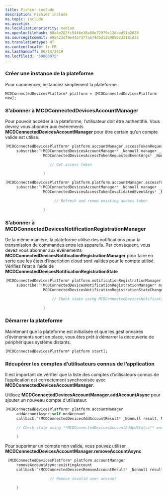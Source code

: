 ```yaml
---
title: Fichier include
description: Fichier include
ms.topic: include
ms.assetid: ''
ms.localizationpriority: medium
ms.openlocfilehash: 60a4e282fc5446e38a80e72979e12daad51b2026
ms.sourcegitcommit: e95423df0e4427377ab74dbd12b0056233181d32
ms.translationtype: HT
ms.contentlocale: fr-FR
ms.lasthandoff: 06/14/2019
ms.locfileid: "59803975"
---
```

### <a name="create-an-instance-of-the-platform"></a>Créer une instance de la plateforme

Pour commencer, instanciez simplement la plateforme.

`MCDConnectedDevicesPlatform* platform = [MCDConnectedDevicesPlatform new];`

### <a name="subscribe-to-mcdconnecteddevicesaccountmanager"></a>S’abonner à MCDConnectedDevicesAccountManager

Pour pouvoir accéder à la plateforme, l’utilisateur doit être authentifié.  Vous devrez vous abonner aux événements **MCDConnectedDevicesAccountManager** pour être certain qu’un compte valide est utilisé.

```ObjectiveC
[MCDConnectedDevicesPlatform* platform.accountManager.accessTokenRequested
     subscribe:^(MCDConnectedDevicesAccountManager* _Nonnull manager __unused,
                 MCDConnectedDevicesAccessTokenRequestedEventArgs* _Nonnull request __unused) {

                    // Get access token

                 }
```

```ObjectiveC
[MCDConnectedDevicesPlatform* platform.platform.accountManager.accessTokenInvalidated
     subscribe:^(MCDConnectedDevicesAccountManager* _Nonnull manager __unused,
                 MCDConnectedDevicesAccessTokenInvalidatedEventArgs* _Nonnull request) {

                      // Refresh and renew existing access token

                 }
```

### <a name="subscribe-to-mcdconnecteddevicesnotificationregistrationmanager"></a>S’abonner à MCDConnectedDevicesNotificationRegistrationManager

De la même manière, la plateforme utilise des notifications pour la transmission de commandes entre les appareils.  Par conséquent, vous devez vous abonner aux événements **MCDConnectedDevicesNotificationRegistrationManager** pour faire en sorte que les états d’inscription cloud sont valides pour le compte utilisé.  Vérifiez l’état à l’aide de **MCDConnectedDevicesNotificationRegistrationState**

```ObjectiveC
[MCDConnectedDevicesPlatform* platform.notificationRegistrationManager.notificationRegistrationStateChanged
     subscribe:^(MCDConnectedDevicesNotificationRegistrationManager* manager __unused,
                 MCDConnectedDevicesNotificationRegistrationStateChangedEventArgs* args __unused) {

                     // Check state using MCDConnectedDevicesNotificationRegistrationState enum

                 }

```

### <a name="start-the-platform"></a>Démarrer la plateforme
Maintenant que la plateforme est initialisée et que les gestionnaires d’événements sont en place, vous êtes prêt à démarrer la découverte de périphériques système distants.  

`[MCDConnectedDevicesPlatform* platform start];`

### <a name="retrieve-user-accounts-known-to-the-app"></a>Récupérer les comptes d’utilisateurs connus de l’application

Il est important de vérifier que la liste des comptes d’utilisateurs connus de l’application est correctement synchronisée avec **MCDConnectedDevicesAccountManager**.

Utilisez **MCDConnectedDevicesAccountManager.addAccountAsync** pour ajouter un nouveau compte d’utilisateur.

```ObjectiveC
[MCDConnectedDevicesPlatform* platform.accountManager
     addAccountAsync:self.mcdAccount
     callback:^(MCDConnectedDevicesAddAccountResult* _Nonnull result, NSError* _Nullable error) {

     // Check state using **MCDConnectedDevicesAccountAddedStatus** enum

     }
```

Pour supprimer un compte non valide, vous pouvez utiliser **MCDConnectedDevicesAccountManager.removeAccountAsync**

```ObjectiveC
 [MCDConnectedDevicesPlatform* platform.accountManager
     removeAccountAsync:existingAccount
     callback:^(MCDConnectedDevicesRemoveAccountResult* _Nonnull result __unused, NSError* _Nullable error) {

                    // Remove invalid user account

     }
```